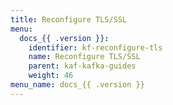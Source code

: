 ```yaml
---
title: Reconfigure TLS/SSL
menu:
  docs_{{ .version }}:
    identifier: kf-reconfigure-tls
    name: Reconfigure TLS/SSL
    parent: kaf-kafka-guides
    weight: 46
menu_name: docs_{{ .version }}
---
```

